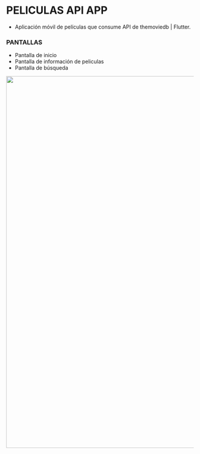 # PELICULAS API APP
<ul>
  <li>Aplicación móvil de películas que consume API de themoviedb | Flutter.</li>  
</ul>

### PANTALLAS
<ul>
  <li>Pantalla de inicio</li>  
  <li>Pantalla de información de peliculas</li>
  <li>Pantalla de búsqueda</li>
</ul>
<img src="https://i.postimg.cc/fR9T6NCx/Git-Hub-App-peliculas-API.png" width="1000"/>
